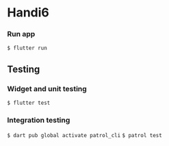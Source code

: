 # Handi6

### Run app

`$ flutter run`

## Testing

### Widget and unit testing

`$ flutter test`

### Integration testing

`$ dart pub global activate patrol_cli`
`$ patrol test`

